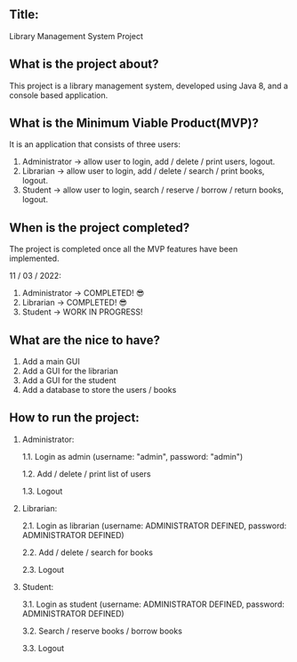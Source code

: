 ## Title: 

Library Management System Project

## What is the project about? 

This project is a library management system, developed using Java 8,
and a console based application.

## What is the Minimum Viable Product(MVP)?

It is an application that consists of three users:

1. Administrator -> allow user to login, add / delete / print users, logout.
2. Librarian -> allow user to login, add / delete / search / print books, logout.
3. Student -> allow user to login, search / reserve / borrow / return books, logout.

## When is the project completed?

The project is completed once all the MVP features have been implemented.

11 / 03 / 2022:

1. Administrator -> COMPLETED! 😎
2. Librarian -> COMPLETED! 😎
3. Student -> WORK IN PROGRESS!

## What are the nice to have?

1. Add a main GUI
2. Add a GUI for the librarian
3. Add a GUI for the student
4. Add a database to store the users / books

## How to run the project:

1. Administrator:

    1.1. Login as admin (username: "admin", password: "admin")
    
    1.2. Add / delete / print list of users

    1.3. Logout
    
2. Librarian:

    2.1. Login as librarian (username: ADMINISTRATOR DEFINED, password: ADMINISTRATOR DEFINED)

    2.2. Add / delete / search for books
   
    2.3. Logout
    
3. Student:

    3.1. Login as student (username: ADMINISTRATOR DEFINED, password: ADMINISTRATOR DEFINED)
    
    3.2. Search / reserve books / borrow books
    
    3.3. Logout


